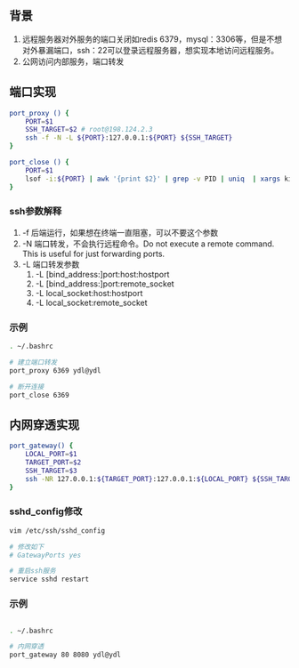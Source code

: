 
## 背景

1. 远程服务器对外服务的端口关闭如redis 6379，mysql：3306等，但是不想对外暴漏端口，ssh：22可以登录远程服务器，想实现本地访问远程服务。
2. 公网访问内部服务，端口转发

## 端口实现

```bash
port_proxy () {
	PORT=$1
    SSH_TARGET=$2 # root@198.124.2.3
	ssh -f -N -L ${PORT}:127.0.0.1:${PORT} ${SSH_TARGET}
}

port_close () {
	PORT=$1
	lsof -i:${PORT} | awk '{print $2}' | grep -v PID | uniq  | xargs kill -9
}
```

### ssh参数解释

1. -f 后端运行，如果想在终端一直阻塞，可以不要这个参数
2. -N 端口转发，不会执行远程命令。Do not execute a remote command.  This is useful for just forwarding ports.
3. -L 端口转发参数
   1. -L [bind_address:]port:host:hostport
   2. -L [bind_address:]port:remote_socket
   3. -L local_socket:host:hostport
   4. -L local_socket:remote_socket

### 示例
```bash
. ~/.bashrc

# 建立端口转发
port_proxy 6369 ydl@ydl

# 断开连接
port_close 6369

```

## 内网穿透实现

```bash
port_gateway() {
	LOCAL_PORT=$1
	TARGET_PORT=$2
	SSH_TARGET=$3
	ssh -NR 127.0.0.1:${TARGET_PORT}:127.0.0.1:${LOCAL_PORT} ${SSH_TARGET}
}
```

### sshd_config修改

```bash
vim /etc/ssh/sshd_config

# 修改如下
# GatewayPorts yes

# 重启ssh服务
service sshd restart
```


### 示例
```bash

. ~/.bashrc

# 内网穿透
port_gateway 80 8080 ydl@ydl

```
